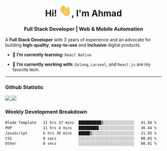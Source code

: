 <h1 align="center">Hi! <img src="https://raw.githubusercontent.com/ABSphreak/ABSphreak/master/gifs/Hi.gif" width="40px" />, I'm Ahmad</h1>


<h3 align="center">Full Stack Developer | Web & Mobile Automation </h3>

A **Full Stack Developer** with 3 years of experience and an advocate for building **high-quality**, **easy-to-use** and **inclusive** digital products.
- 🔭 **I’m currently learning:** `React Native`  

- 🔨 **I’m currently working with:** `Golang`, `Laravel`, and `React.js` are my favorite tech.



---
  
### Github Statistic
<p align="left">
<a href="https://github.com/ahmadlaiq97">
  <img height="180em" src="https://github-readme-stats-eight-theta.vercel.app/api?username=ahmadlaiq&show_icons=true&theme=algolia&include_all_commits=true&count_private=true"/>
  <img height="180em" src="https://github-readme-stats-eight-theta.vercel.app/api/top-langs/?username=ahmadlaiq&layout=compact&langs_count=8&theme=algolia"/>
</a>
</p>


### Weekly Development Breakdown
<!--START_SECTION:waka-->

```txt
Blade Template   12 hrs 37 mins  ██████████▒░░░░░░░░░░░░░░   41.56 %
PHP              11 hrs 4 mins   █████████░░░░░░░░░░░░░░░░   36.44 %
JavaScript       6 hrs 39 mins   █████▒░░░░░░░░░░░░░░░░░░░   21.95 %
CSS              0 secs          ░░░░░░░░░░░░░░░░░░░░░░░░░   00.03 %
Other            0 secs          ░░░░░░░░░░░░░░░░░░░░░░░░░   00.01 %
```

<!--END_SECTION:waka-->
